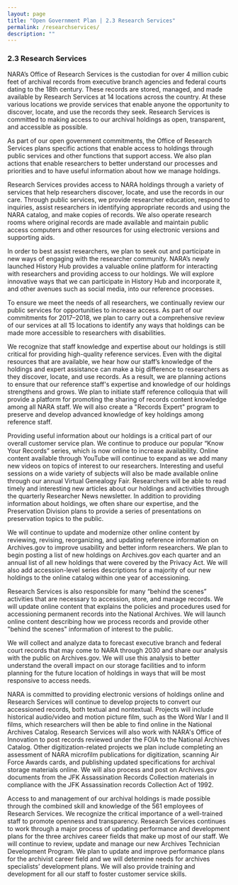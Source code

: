 ```yaml
---
layout: page
title: "Open Government Plan | 2.3 Research Services"
permalink: /researchservices/
description: ""
---
```


### 2.3 Research Services

NARA’s Office of Research Services is the custodian for over 4 million cubic feet of archival records from executive branch agencies and federal courts dating to the 18th century. These records are stored, managed, and made available by Research Services at 14 locations across the country. At these various locations we provide services that enable anyone the opportunity to discover, locate, and use the records they seek. Research Services is committed to making access to our archival holdings as open, transparent, and accessible as possible.

As part of our open government commitments, the Office of Research Services plans specific actions that enable access to holdings through public services and other functions that support access. We also plan actions that enable researchers to better understand our processes and priorities and to have useful information about how we manage holdings.

Research Services provides access to NARA holdings through a variety of services that help researchers discover, locate, and use the records in our care. Through public services, we provide researcher education, respond to inquiries, assist researchers in identifying appropriate records and using the NARA catalog, and make copies of records. We also operate research rooms where original records are made available and maintain public access computers and other resources for using electronic versions and supporting aids.

In order to best assist researchers, we plan to seek out and participate in new ways of engaging with the researcher community. NARA’s newly launched History Hub provides a valuable online platform for interacting with researchers and providing access to our holdings. We will explore innovative ways that we can participate in History Hub and incorporate it, and other avenues such as social media, into our reference processes.

To ensure we meet the needs of all researchers, we continually review our public services for opportunities to increase access. As part of our commitments for 2017–2018, we plan to carry out a comprehensive review of our services at all 15 locations to identify any ways that holdings can be made more accessible to researchers with disabilities.

We recognize that staff knowledge and expertise about our holdings is still critical for providing high-quality reference services. Even with the digital resources that are available, we hear how our staff’s knowledge of the holdings and expert assistance can make a big difference to researchers as they discover, locate, and use records. As a result, we are planning actions to ensure that our reference staff's expertise and knowledge of our holdings strengthens and grows.  We plan to initiate staff reference colloquia that will provide a platform for promoting the sharing of records content knowledge among all NARA staff. We will also create a "Records Expert" program to preserve and develop advanced knowledge of key holdings among reference staff.

Providing useful information about our holdings is a critical part of our overall customer service plan. We continue to produce our popular “Know Your Records” series, which is now online to increase availability. Online content available through YouTube will continue to expand as we add many new videos on topics of interest to our researchers. Interesting and useful sessions on a wide variety of subjects will also be made available online through our annual Virtual Genealogy Fair. Researchers will be able to read timely and interesting new articles about our holdings and activities through the quarterly Researcher News newsletter. In addition to providing information about holdings, we often share our expertise, and the Preservation Division plans to provide a series of presentations on preservation topics to the public.

We will continue to update and modernize other online content by reviewing, revising, reorganizing, and updating reference information on Archives.gov to improve usability and better inform researchers.  We plan to begin posting a list of new holdings on Archives.gov each quarter and an annual list of all new holdings that were covered by the Privacy Act. We will also add accession-level series descriptions for a majority of our new holdings to the online catalog within one year of accessioning.

Research Services is also responsible for many “behind the scenes” activities that are necessary to accession, store, and manage records.  We will update online content that explains the policies and procedures used for accessioning permanent records into the National Archives. We will launch online content describing how we process records and provide other "behind the scenes" information of interest to the public.

We will collect and analyze data to forecast executive branch and federal court records that may come to NARA through 2030 and share our analysis with the public on Archives.gov. We will use this analysis to better understand the overall impact on our storage facilities and to inform planning for the future location of holdings in ways that will be most responsive to access needs.

NARA is committed to providing electronic versions of holdings online and Research Services will continue to develop projects to convert our accessioned records, both textual and nontextual. Projects will include historical audio/video and motion picture film, such as the Word War I and II films, which researchers will then be able to find online in the National Archives Catalog. Research Services will also work with NARA's Office of Innovation to post records reviewed under the FOIA to the National Archives Catalog. Other digitization-related projects we plan include completing an assessment of NARA microfilm publications for digitization, scanning Air Force Awards cards, and publishing updated specifications for archival storage materials online. We will also process and post on Archives.gov documents from the JFK Assassination Records Collection materials in compliance with the JFK Assassination records Collection Act of 1992.

Access to and management of our archival holdings is made possible through the combined skill and knowledge of the 561 employees of Research Services. We recognize the critical importance of a well-trained staff to promote openness and transparency. Research Services continues to work through a major process of updating performance and development plans for the three archives career fields that make up most of our staff. We will continue to review, update and manage our new Archives Technician Development Program. We plan to update and improve performance plans for the archivist career field and we will determine needs for archives specialists’ development plans.  We will also provide training and development for all our staff to foster customer service skills.

